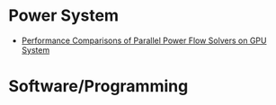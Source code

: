 
# Power System

- [Performance Comparisons of Parallel Power Flow Solvers on GPU System](https://ieeexplore.ieee.org/document/6300155)

# Software/Programming
